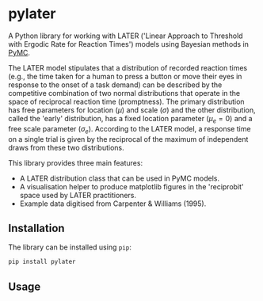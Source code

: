 
# pylater

A Python library for working with LATER ('Linear Approach to Threshold with Ergodic Rate for Reaction Times') models using Bayesian methods in [PyMC](https://www.pymc.io).

The LATER model stipulates that a distribution of recorded reaction times (e.g., the time taken for a human to press a button or move their eyes in response to the onset of a task demand) can be described by the competitive combination of two normal distributions that operate in the space of reciprocal reaction time (promptness).
The primary distribution has free parameters for location ($\mu$) and scale ($\sigma$) and the other distribution, called the 'early' distribution, has a fixed location parameter ($\mu_e = 0$) and a free scale parameter ($\sigma_e$).
According to the LATER model, a response time on a single trial is given by the reciprocal of the maximum of independent draws from these two distributions.

This library provides three main features:

* A LATER distribution class that can be used in PyMC models.
* A visualisation helper to produce matplotlib figures in the 'reciprobit' space used by LATER practitioners.
* Example data digitised from Carpenter & Williams (1995).

## Installation

The library can be installed using `pip`:

```bash
pip install pylater
```

## Usage



